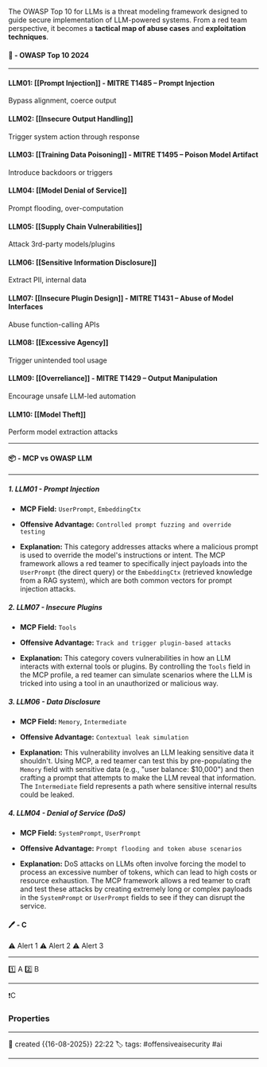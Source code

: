 The OWASP Top 10 for LLMs is a threat modeling framework designed to guide secure implementation of LLM-powered systems. From a red team perspective, it becomes a **tactical map of abuse cases** and **exploitation techniques**.

#### 🚀 - OWASP Top 10 2024
---
#### LLM01: [[Prompt Injection]] - MITRE T1485 – Prompt Injection
Bypass alignment, coerce output
#### LLM02: [[Insecure Output Handling]]
Trigger system action through response
#### LLM03: [[Training Data Poisoning]] - MITRE T1495 – Poison Model Artifact
Introduce backdoors or triggers
#### LLM04: [[Model Denial of Service]]
Prompt flooding, over-computation
#### LLM05: [[Supply Chain Vulnerabilities]]
Attack 3rd-party models/plugins
#### LLM06: [[Sensitive Information Disclosure]]
Extract PII, internal data
#### LLM07: [[Insecure Plugin Design]] - MITRE T1431 – Abuse of Model Interfaces
Abuse function-calling APIs
#### LLM08: [[Excessive Agency]]
Trigger unintended tool usage
#### LLM09: [[Overreliance]] - MITRE T1429 – Output Manipulation
Encourage unsafe LLM-led automation
#### LLM10: [[Model Theft]]
Perform model extraction attacks

---
#### 📦 - MCP vs OWASP LLM
--- 
##### 1. LLM01 - Prompt Injection

- **MCP Field:** `UserPrompt`, `EmbeddingCtx`
    
- **Offensive Advantage:** `Controlled prompt fuzzing and override testing`
    
- **Explanation:** This category addresses attacks where a malicious prompt is used to override the model's instructions or intent. The MCP framework allows a red teamer to specifically inject payloads into the `UserPrompt` (the direct query) or the `EmbeddingCtx` (retrieved knowledge from a RAG system), which are both common vectors for prompt injection attacks.
    
##### 2. LLM07 - Insecure Plugins

- **MCP Field:** `Tools`
    
- **Offensive Advantage:** `Track and trigger plugin-based attacks`
    
- **Explanation:** This category covers vulnerabilities in how an LLM interacts with external tools or plugins. By controlling the `Tools` field in the MCP profile, a red teamer can simulate scenarios where the LLM is tricked into using a tool in an unauthorized or malicious way.
    
##### 3. LLM06 - Data Disclosure

- **MCP Field:** `Memory`, `Intermediate`
    
- **Offensive Advantage:** `Contextual leak simulation`
    
- **Explanation:** This vulnerability involves an LLM leaking sensitive data it shouldn't. Using MCP, a red teamer can test this by pre-populating the `Memory` field with sensitive data (e.g., "user balance: $10,000") and then crafting a prompt that attempts to make the LLM reveal that information. The `Intermediate` field represents a path where sensitive internal results could be leaked.
    
##### 4. LLM04 - Denial of Service (DoS)

- **MCP Field:** `SystemPrompt`, `UserPrompt`
    
- **Offensive Advantage:** `Prompt flooding and token abuse scenarios`
    
- **Explanation:** DoS attacks on LLMs often involve forcing the model to process an excessive number of tokens, which can lead to high costs or resource exhaustion. The MCP framework allows a red teamer to craft and test these attacks by creating extremely long or complex payloads in the `SystemPrompt` or `UserPrompt` fields to see if they can disrupt the service.



#### 🖊️ - C


⚠ Alert 1
⚠ Alert 2
⚠ Alert 3


--- 

 1️⃣ A
 2️⃣ B
 
--- 

❗C


### Properties
---
📆 created   {{16-08-2025}} 22:22
🏷️ tags: #offensiveaisecurity #ai

---
